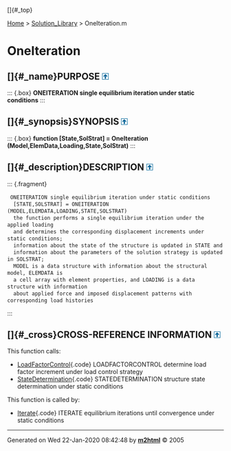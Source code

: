 []{#_top}

<div>

[Home](../FEDEASLab.html) \> [Solution_Library](FEDEASLab.html) \>
OneIteration.m

</div>

# OneIteration

## []{#_name}PURPOSE [![\^](../up.png)](#_top)

::: {.box}
**ONEITERATION single equilibrium iteration under static conditions**
:::

## []{#_synopsis}SYNOPSIS [![\^](../up.png)](#_top)

::: {.box}
**function \[State,SolStrat\] = OneIteration
(Model,ElemData,Loading,State,SolStrat)**
:::

## []{#_description}DESCRIPTION [![\^](../up.png)](#_top)

::: {.fragment}
``` {.comment}
 ONEITERATION single equilibrium iteration under static conditions
  [STATE,SOLSTRAT] = ONEITERATION (MODEL,ELEMDATA,LOADING,STATE,SOLSTRAT)
  the function performs a single equilibrium iteration under the applied loading
  and determines the corresponding displacement increments under static conditions;
  information about the state of the structure is updated in STATE and
  information about the parameters of the solution strategy is updated in SOLSTRAT;
  MODEL is a data structure with information about the structural model, ELEMDATA is
  a cell array with element properties, and LOADING is a data structure with information
  about applied force and imposed displacement patterns with corresponding load histories
```
:::

## []{#_cross}CROSS-REFERENCE INFORMATION [![\^](../up.png)](#_top)

This function calls:

-   [LoadFactorControl](LoadFactorControl.html "function SolStrat = LoadFactorControl (action,SolStrat,detKf,Pref,Ut,DUr)"){.code}
    LOADFACTORCONTROL determine load factor increment under load control
    strategy
-   [StateDetermination](StateDetermination.html "function State = StateDetermination (StifUpdt,Model,ElemData,State)"){.code}
    STATEDETERMINATION structure state determination under static
    conditions

This function is called by:

-   [Iterate](Iterate.html "function [State,SolStrat] = Iterate (Model,ElemData,Loading,State,SolStrat)"){.code}
    ITERATE equilibrium iterations until convergence under static
    conditions

------------------------------------------------------------------------

Generated on Wed 22-Jan-2020 08:42:48 by
**[m2html](http://www.artefact.tk/software/matlab/m2html/ "Matlab Documentation in HTML")**
© 2005
